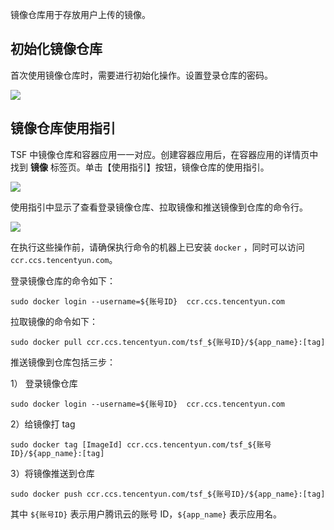 镜像仓库用于存放用户上传的镜像。

## 初始化镜像仓库

首次使用镜像仓库时，需要进行初始化操作。设置登录仓库的密码。

![](https://main.qcloudimg.com/raw/464e16a2db8c976784a226aa031b1c56.png)
## 镜像仓库使用指引

TSF 中镜像仓库和容器应用一一对应。创建容器应用后，在容器应用的详情页中找到 **镜像** 标签页。单击【使用指引】按钮，镜像仓库的使用指引。

![](https://main.qcloudimg.com/raw/a0653efcf8ee48405731ae02d21e67d3.png)

使用指引中显示了查看登录镜像仓库、拉取镜像和推送镜像到仓库的命令行。

![](https://main.qcloudimg.com/raw/78843a69149158af88be1532f09f1c70.png)

在执行这些操作前，请确保执行命令的机器上已安装 `docker` ，同时可以访问 `ccr.ccs.tencentyun.com`。

登录镜像仓库的命令如下：

```
sudo docker login --username=${账号ID}  ccr.ccs.tencentyun.com
```

拉取镜像的命令如下：

```
sudo docker pull ccr.ccs.tencentyun.com/tsf_${账号ID}/${app_name}:[tag]
```

推送镜像到仓库包括三步：

1） 登录镜像仓库

```
sudo docker login --username=${账号ID}  ccr.ccs.tencentyun.com
```

2）给镜像打 tag

```
sudo docker tag [ImageId] ccr.ccs.tencentyun.com/tsf_${账号ID}/${app_name}:[tag]
```

3）将镜像推送到仓库

```
sudo docker push ccr.ccs.tencentyun.com/tsf_${账号ID}/${app_name}:[tag]
```

其中 `${账号ID}` 表示用户腾讯云的账号 ID，`${app_name}` 表示应用名。


